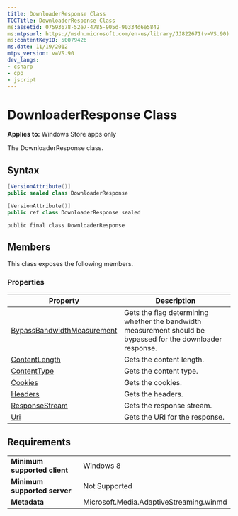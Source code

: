 ```yaml
---
title: DownloaderResponse Class
TOCTitle: DownloaderResponse Class
ms:assetid: 07593678-52e7-4785-905d-90334d6e5842
ms:mtpsurl: https://msdn.microsoft.com/en-us/library/JJ822671(v=VS.90)
ms:contentKeyID: 50079426
ms.date: 11/19/2012
mtps_version: v=VS.90
dev_langs:
- csharp
- cpp
- jscript
---
```


# DownloaderResponse Class

**Applies to:** Windows Store apps only

The DownloaderResponse class.

## Syntax

```csharp
[VersionAttribute()]
public sealed class DownloaderResponse
```

```cpp
[VersionAttribute()]
public ref class DownloaderResponse sealed
```

```jscript
public final class DownloaderResponse
```

## Members

This class exposes the following members.

### Properties

|Property|Description|
|--- |--- |
|[BypassBandwidthMeasurement](downloaderresponse-bypassbandwidthmeasurement-property.md)|Gets the flag determining whether the bandwidth measurement should be bypassed for the downloader response.|
|[ContentLength](downloaderresponse-contentlength-property.md)|Gets the content length.|
|[ContentType](downloaderresponse-contenttype-property.md)|Gets the content type.|
|[Cookies](downloaderresponse-cookies-property.md)|Gets the cookies.|
|[Headers](downloaderresponse-headers-property.md)|Gets the headers.|
|[ResponseStream](downloaderresponse-responsestream-property.md)|Gets the response stream.|
|[Uri](downloaderresponse-uri-property.md)|Gets the URI for the response.|


## Requirements

|||
|--- |--- |
|**Minimum supported client**|Windows 8|
|**Minimum supported server**|Not Supported|
|**Metadata**|Microsoft.Media.AdaptiveStreaming.winmd|

